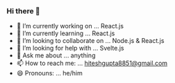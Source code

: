 ### Hi there 👋

- 🔭 I’m currently working on ... React.js
- 🌱 I’m currently learning ... React.js
- 👯 I’m looking to collaborate on ... Node.js & React.js
- 🤔 I’m looking for help with ... Svelte.js
- 💬 Ask me about ... anything
- 📫 How to reach me: ... hiteshgupta8851@gmail.com
- 😄 Pronouns: ... he/him


<!-- - ⚡ Fun fact: ...  --!>


